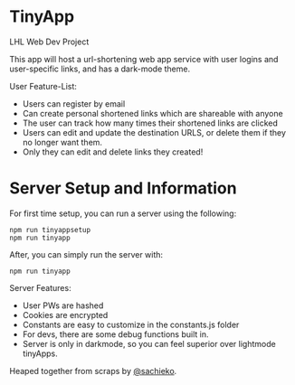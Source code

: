 # TinyApp
LHL Web Dev Project

This app will host a url-shortening web app service with user logins and user-specific links, and has a dark-mode theme.

User Feature-List:

* Users can register by email
* Can create personal shortened links which are shareable with anyone
* The user can track how many times their shortened links are clicked
* Users can edit and update the destination URLS, or delete them if they no longer want them.
* Only they can edit and delete links they created!

# Server Setup and Information

For first time setup, you can run a server using the following: 

```
npm run tinyappsetup
npm run tinyapp 
```
After, you can simply run the server with: 
```
npm run tinyapp
```
Server Features:

* User PWs are hashed
* Cookies are encrypted
* Constants are easy to customize in the constants.js folder
* For devs, there are some debug functions built in.
* Server is only in darkmode, so you can feel superior over lightmode tinyApps.

Heaped together from scraps by [@sachieko](https://github.com/sachieko).